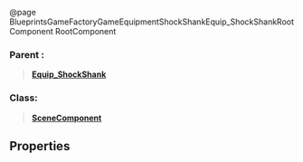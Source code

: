 @page BlueprintsGameFactoryGameEquipmentShockShankEquip_ShockShankRootComponent RootComponent
### Parent :
<b><a href="_blueprints_game_factory_game_equipment_shock_shank_equip__shock_shank.html"><blockquote>Equip_ShockShank</blockquote></a></b>
### Class:
<b><a href="_class_script_scene_component.html"><blockquote>SceneComponent</blockquote></a></b>
## Properties
